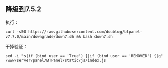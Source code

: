 ## 降级到7.5.2

执行：

```
curl -sSO https://raw.githubusercontent.com/doublog/btpanel-v7.7.0/main/downgrade/down7.sh && bash down7.sh
```

干掉验证：

```
sed -i "s|if (bind_user == 'True') {|if (bind_user == 'REMOVED') {|g" /www/server/panel/BTPanel/static/js/index.js
```
